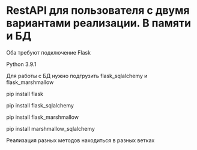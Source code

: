 # RestAPI для пользователя с двумя вариантами реализации. В памяти и БД 

Оба требуют подключение Flask

Python 3.9.1

Для работы с БД нужно подгрузить flask_sqlalchemy и flask_marshmallow

pip install flask

pip install flask_sqlalchemy

pip install flask_marshmallow

pip install marshmallow_sqlalchemy

Реализация разных методов находиться в разных ветках
